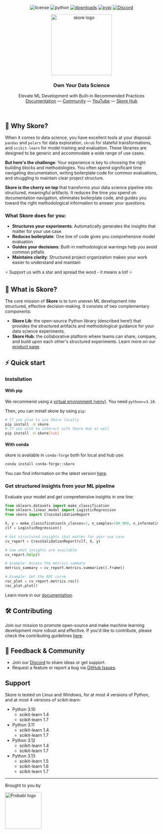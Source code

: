 <div align="center">

  ![license](https://img.shields.io/pypi/l/skore)
  ![python](https://img.shields.io/badge/python-3.10%20%7C%203.11%20%7C%203.12%20%7C%203.13-blue?style=flat&logo=python)
  [![downloads](https://static.pepy.tech/badge/skore/month)](https://pepy.tech/projects/skore)
  [![pypi](https://img.shields.io/pypi/v/skore)](https://pypi.org/project/skore/)
  [![Discord](https://img.shields.io/discord/1275821367324840119?label=Discord)](https://discord.probabl.ai/)

</div>

<div align="center">

  <picture>
    <source srcset="https://media.githubusercontent.com/media/probabl-ai/skore/main/sphinx/_static/images/Logo_Skore_Dark@2x.svg" media="(prefers-color-scheme: dark)">
    <img width="200" src="https://media.githubusercontent.com/media/probabl-ai/skore/main/sphinx/_static/images/Logo_Skore_Light@2x.svg" alt="skore logo">
  </picture>
  <h3>Own Your Data Science</h3>

Elevate ML Development with Built-in Recommended Practices \
[Documentation](https://docs.skore.probabl.ai) — [Community](https://discord.probabl.ai) — [YouTube](https://youtube.com/playlist?list=PLSIzlWDI17bTpixfFkooxLpbz4DNQcam3) — [Skore Hub](https://probabl.ai/skore)

</div>

<br />

## 🎯 Why Skore?

When it comes to data science, you have excellent tools at your disposal: `pandas` and `polars` for data exploration, `skrub` for stateful transformations, and `scikit-learn` for model training and evaluation. These libraries are designed to be generic and accommodate a wide range of use cases.

**But here's the challenge**: Your experience is key to choosing the right building blocks and methodologies. You often spend significant time navigating documentation, writing boilerplate code for common evaluations, and struggling to maintain clear project structure.

**Skore is the cherry on top** that transforms your data science pipeline into structured, meaningful artifacts. It reduces the time you spend on documentation navigation, eliminates boilerplate code, and guides you toward the right methodological information to answer your questions.

### What Skore does for you:

- **Structures your experiments**: Automatically generates the insights that matter for your use case
- **Reduces boilerplate**: One line of code gives you comprehensive model evaluation
- **Guides your decisions**: Built-in methodological warnings help you avoid common pitfalls
- **Maintains clarity**: Structured project organization makes your work easier to understand and maintain

⭐ Support us with a star and spread the word - it means a lot! ⭐

## 🧩 What is Skore?

The core mission of **Skore** is to turn uneven ML development into structured, effective decision-making. It consists of two complementary components:
- **Skore Lib**: the open-source Python library (described here!) that provides the structured artifacts and methodological guidance for your data science experiments.
- **Skore Hub**: the collaborative platform where teams can share, compare, and build upon each other's structured experiments. Learn more on our [product page](https://probabl.ai/skore).

## ⚡️ Quick start

### Installation

#### With pip

We recommend using a [virtual environment (venv)](https://docs.python.org/3/tutorial/venv.html). You need `python>=3.10`.

Then, you can install skore by using `pip`:
```bash
# If you plan to use Skore locally
pip install -U skore
# If you wish to interact with Skore Hub as well
pip install -U skore[hub]
```

#### With conda

skore is available in `conda-forge` both for local and hub use:

```bash
conda install conda-forge::skore
```

You can find information on the latest version [here](https://anaconda.org/conda-forge/skore).

### Get structured insights from your ML pipeline

Evaluate your model and get comprehensive insights in one line:

```python
from sklearn.datasets import make_classification
from sklearn.linear_model import LogisticRegression
from skore import CrossValidationReport

X, y = make_classification(n_classes=2, n_samples=100_000, n_informative=4)
clf = LogisticRegression()

# Get structured insights that matter for your use case
cv_report = CrossValidationReport(clf, X, y)

# See what insights are available
cv_report.help()

# Example: Access the metrics summary
metrics_summary = cv_report.metrics.summarize().frame()

# Example: Get the ROC curve
roc_plot = cv_report.metrics.roc()
roc_plot.plot()
```

Learn more in our [documentation](https://docs.skore.probabl.ai).

## 🛠️ Contributing

Join our mission to promote open-source and make machine learning development more robust and effective. If you'd like to contribute, please check the contributing guidelines [here](https://github.com/probabl-ai/skore/blob/main/CONTRIBUTING.rst).

## 👋 Feedback & Community

-   Join our [Discord](https://discord.probabl.ai/) to share ideas or get support.
-   Request a feature or report a bug via [GitHub Issues](https://github.com/probabl-ai/skore/issues).

## Support

Skore is tested on Linux and Windows, for at most 4 versions of Python, and at most 4 versions of scikit-learn:
- Python 3.10
  - scikit-learn 1.4
  - scikit-learn 1.7
- Python 3.11
  - scikit-learn 1.4
  - scikit-learn 1.7
- Python 3.12
  - scikit-learn 1.4
  - scikit-learn 1.7
- Python 3.13
  - scikit-learn 1.5
  - scikit-learn 1.6
  - scikit-learn 1.7

---

Brought to you by

<a href="https://probabl.ai/skore" target="_blank">
    <picture>
        <source srcset="https://media.githubusercontent.com/media/probabl-ai/skore/main/sphinx/_static/images/Probabl-logo-orange.png" media="(prefers-color-scheme: dark)">
        <img width="120" src="https://media.githubusercontent.com/media/probabl-ai/skore/main/sphinx/_static/images/Probabl-logo-blue.png" alt="Probabl logo">
    </picture>
</a>
